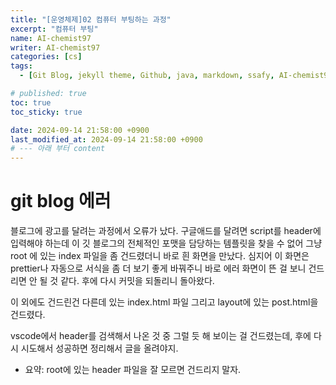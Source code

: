 ```yaml
---
title: "[운영체제]02 컴퓨터 부팅하는 과정"
excerpt: "컴퓨터 부팅"
name: AI-chemist97
writer: AI-chemist97
categories: [cs]
tags:
  - [Git Blog, jekyll theme, Github, java, markdown, ssafy, AI-chemist97]

# published: true
toc: true
toc_sticky: true

date: 2024-09-14 21:58:00 +0900
last_modified_at: 2024-09-14 21:58:00 +0900
# --- 아래 부터 content
---
```

# git blog 에러
블로그에 광고를 달려는 과정에서 오류가 났다.
구글애드를 달려면 script를 header에 입력해야 하는데 이 깃 블로그의 전체적인 포맷을 담당하는 템플릿을 찾을 수 없어 그냥 root 에 있는 index 파일을 좀 건드렸더니 바로 흰 화면을 만났다.
심지어 이 화면은 prettier나 자동으로 서식을 좀 더 보기 좋게 바꿔주니 바로 에러 화면이 뜬 걸 보니 건드리면 안 될 것 같다.
후에 다시 커밋을 되돌리니 돌아왔다.

이 외에도 건드린건 다른데 있는 index.html 파일 그리고 layout에 있는 post.html을 건드렸다.

vscode에서 header를 검색해서 나온 것 중 그럴 듯 해 보이는 걸 건드렸는데, 후에 다시 시도해서 성공하면 정리해서 글을 올려야지.

* 요약: root에 있는 header 파일을 잘 모르면 건드리지 말자.